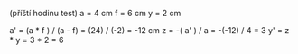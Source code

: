 (příští hodinu test)
a = 4 cm
f = 6 cm
y = 2 cm

a' = (a * f ) / (a - f) = (24) / (-2) = -12 cm
z = -( a' ) / a = -(-12) / 4 = 3
y' = z * y = 3 * 2 = 6


